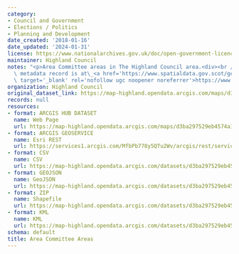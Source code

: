 ```yaml
---
category:
- Council and Government
- Elections / Politics
- Planning and Development
date_created: '2018-01-16'
date_updated: '2024-01-31'
license: https://www.nationalarchives.gov.uk/doc/open-government-licence/version/3/
maintainer: Highland Council
notes: "<p>Area Committee areas in The Highland Council area.<div><br /></div><div>Gemini\
  \ metadata record is at\_<a href='https://www.spatialdata.gov.scot/geonetwork/srv/eng/catalog.search#/metadata/fbd2ae73-db7a-4298-8eb1-74729246ab3a'\
  \ target='_blank' rel='nofollow ugc noopener noreferrer'>https://www.spatialdata.gov.scot/geonetwork/srv/eng/catalog.search#/metadata/fbd2ae73-db7a-4298-8eb1-74729246ab3a</a></div></p>"
organization: Highland Council
original_dataset_link: https://map-highland.opendata.arcgis.com/maps/d3ba297529eb4574a1a00a981e8fe58b_0
records: null
resources:
- format: ARCGIS HUB DATASET
  name: Web Page
  url: https://map-highland.opendata.arcgis.com/maps/d3ba297529eb4574a1a00a981e8fe58b_0
- format: ARCGIS GEOSERVICE
  name: Esri REST
  url: https://services1.arcgis.com/MfbPb778y5QTu2Wv/arcgis/rest/services/AreaCommitteeAreas/FeatureServer/0
- format: CSV
  name: CSV
  url: https://map-highland.opendata.arcgis.com/datasets/d3ba297529eb4574a1a00a981e8fe58b_0.csv?where=1=1&outSR=%7B%22latestWkid%22%3A27700%2C%22wkid%22%3A27700%7D
- format: GEOJSON
  name: GeoJSON
  url: https://map-highland.opendata.arcgis.com/datasets/d3ba297529eb4574a1a00a981e8fe58b_0.geojson?where=1=1&outSR=%7B%22latestWkid%22%3A27700%2C%22wkid%22%3A27700%7D
- format: ZIP
  name: Shapefile
  url: https://map-highland.opendata.arcgis.com/datasets/d3ba297529eb4574a1a00a981e8fe58b_0.zip?where=1=1&outSR=%7B%22latestWkid%22%3A27700%2C%22wkid%22%3A27700%7D
- format: KML
  name: KML
  url: https://map-highland.opendata.arcgis.com/datasets/d3ba297529eb4574a1a00a981e8fe58b_0.kml?where=1=1&outSR=%7B%22latestWkid%22%3A27700%2C%22wkid%22%3A27700%7D
schema: default
title: Area Committee Areas
---
```

